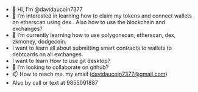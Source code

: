 - 👋 Hi, I’m @davidaucoin7377
- 👀 I’m interested in learning how to claim my tokens and connect wallets on etherscan using dex . Also how to use the blockchain and exchanges?
- 🌱 I’m currently learning how to use polygonscan, etherscan, dex, zkmoney, dodgecoin.
-  I want to learn all about submitting smart contracts to wallets to debtcards on all exchanges.
-  I want to learn How to use git desktop? 
- 💞️ I’m looking to collaborate on github?
- 📫 How to reach me. my email (davidaucoin7377@gmail.com)
-  Also by call or text at 9855091887

<!---
@davidaucoin7377/README.md, is a ✨ special ✨ repository because its `README.md` (this file) appears on your GitHub profile.
You can click the Preview link to take a look at your changes.
--->
